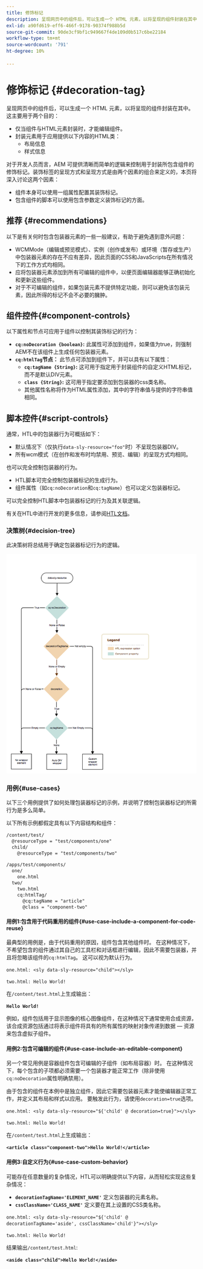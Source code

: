 ```yaml
---
title: 修饰标记
description: 呈现网页中的组件后，可以生成一个 HTML 元素，以将呈现的组件封装在其中。对于开发人员而言，AEM 可提供清晰而简单的逻辑来控制用于封装所包含组件的修饰标记。
exl-id: a90fd619-eff6-466f-9178-90374f988b5d
source-git-commit: 90de3cf9bf1c949667f4de109d0b517c6be22184
workflow-type: tm+mt
source-wordcount: '791'
ht-degree: 10%

---
```


# 修饰标记 {#decoration-tag}

呈现网页中的组件后，可以生成一个 HTML 元素，以将呈现的组件封装在其中。这主要用于两个目的：

* 仅当组件与HTML元素封装时，才能编辑组件。
* 封装元素用于应用提供以下内容的HTML类：
   * 布局信息
   * 样式信息

对于开发人员而言，AEM 可提供清晰而简单的逻辑来控制用于封装所包含组件的修饰标记。装饰标签的呈现方式和呈现方式是由两个因素的组合来定义的，本页将深入讨论这两个因素：

* 组件本身可以使用一组属性配置其装饰标记。
* 包含组件的脚本可以使用包含参数定义装饰标记的方面。

## 推荐 {#recommendations}

以下是有关何时包含包装器元素的一些一般建议，有助于避免遇到意外问题：

* WCMMode（编辑或预览模式）、实例（创作或发布）或环境（暂存或生产）中包装器元素的存在不应有差异，因此页面的CSS和JavaScripts在所有情况下的工作方式均相同。
* 应将包装器元素添加到所有可编辑的组件中，以便页面编辑器能够正确初始化和更新这些组件。
* 对于不可编辑的组件，如果包装元素不提供特定功能，则可以避免该包装元素，因此所得的标记不会不必要的臃肿。

## 组件控件{#component-controls}

以下属性和节点可应用于组件以控制其装饰标记的行为：

* **`cq:noDecoration {boolean}`:** 此属性可添加到组件，如果值为true，则强制AEM不在该组件上生成任何包装器元素。
* **`cq:htmlTag`节点：** 此节点可添加到组件下，并可以具有以下属性：
   * **`cq:tagName {String}`:** 这可用于指定用于封装组件的自定义HTML标记，而不是默认DIV元素。
   * **`class {String}`:** 这可用于指定要添加到包装器的css类名称。
   * 其他属性名称将作为HTML属性添加，其中的字符串值与提供的字符串值相同。

## 脚本控件{#script-controls}

通常，HTL中的包装器行为可概括如下：

* 默认情况下（仅执行`data-sly-resource="foo"`时）不呈现包装器DIV。
* 所有wcm模式（在创作和发布时均禁用、预览、编辑）的呈现方式均相同。

也可以完全控制包装器的行为。

* HTL脚本可完全控制包装器标记的生成行为。
* 组件属性（如`cq:noDecoration`和`cq:tagName`）也可以定义包装器标记。

可以完全控制HTL脚本中包装器标记的行为及其关联逻辑。

有关在HTL中进行开发的更多信息，请参阅[HTL文档](https://docs.adobe.com/content/help/zh-Hans/experience-manager-htl/using/overview.html)。

### 决策树{#decision-tree}

此决策树将总结用于确定包装器标记行为的逻辑。

![决策树](assets/decoration-tag-decision-tree.png)

### 用例{#use-cases}

以下三个用例提供了如何处理包装器标记的示例，并说明了控制包装器标记的所需行为是多么简单。

以下所有示例都假定具有以下内容结构和组件：

```
/content/test/
  @resourceType = "test/components/one"
  child/
    @resourceType = "test/components/two"
```

```
/apps/test/components/
  one/
    one.html
  two/
    two.html
    cq:htmlTag/
      @cq:tagName = "article"
      @class = "component-two"
```

#### 用例1:包含用于代码重用的组件{#use-case-include-a-component-for-code-reuse}

最典型的用例是，由于代码重用的原因，组件包含其他组件时。 在这种情况下，不希望包含的组件通过其自己的工具栏和对话框进行编辑，因此不需要包装器，并且将忽略该组件的`cq:htmlTag`。 这可以视为默认行为。

`one.html: <sly data-sly-resource="child"></sly>`

`two.html: Hello World!`

在`/content/test.html`上生成输出：

**`Hello World!`**

例如，组件包括用于显示图像的核心图像组件，在这种情况下通常使用合成资源，该合成资源包括通过将表示组件将具有的所有属性的映射对象传递到数据 — 资源来包含虚拟子组件。

#### 用例2:包含可编辑的组件{#use-case-include-an-editable-component}

另一个常见用例是容器组件包含可编辑的子组件（如布局容器）时。 在这种情况下，每个包含的子项都必须需要一个包装器才能正常工作（除非使用`cq:noDecoration`属性明确禁用）。

由于包含的组件在本例中是独立组件，因此它需要包装器元素才能使编辑器正常工作，并定义其布局和样式以应用。 要触发此行为，请使用`decoration=true`选项。

`one.html: <sly data-sly-resource="${'child' @ decoration=true}"></sly>`

`two.html: Hello World!`

在`/content/test.html`上生成输出：

**`<article class="component-two">Hello World!</article>`**

#### 用例3:自定义行为{#use-case-custom-behavior}

可能存在任意数量的复杂情况，HTL可以明确提供以下内容，从而轻松实现这些复杂情况：

* **`decorationTagName='ELEMENT_NAME'`** 定义包装器的元素名称。
* **`cssClassName='CLASS_NAME'`** 定义要在其上设置的CSS类名称。

`one.html: <sly data-sly-resource="${'child' @ decorationTagName='aside', cssClassName='child'}"></sly>`

`two.html: Hello World!`

结果输出`/content/test.html`:

**`<aside class="child">Hello World!</aside>`**
